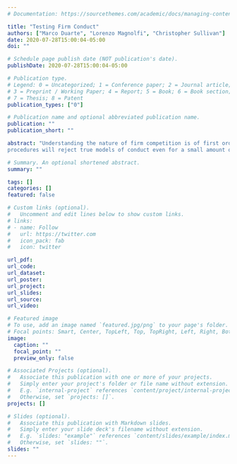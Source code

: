 ```yaml
---
# Documentation: https://sourcethemes.com/academic/docs/managing-content/

title: "Testing Firm Conduct"
authors: ["Marco Duarte", "Lorenzo Magnolfi", "Christopher Sullivan"]
date: 2020-07-28T15:00:04-05:00
doi: ""

# Schedule page publish date (NOT publication's date).
publishDate: 2020-07-28T15:00:04-05:00

# Publication type.
# Legend: 0 = Uncategorized; 1 = Conference paper; 2 = Journal article;
# 3 = Preprint / Working Paper; 4 = Report; 5 = Book; 6 = Book section;
# 7 = Thesis; 8 = Patent
publication_types: ["0"]

# Publication name and optional abbreviated publication name.
publication: ""
publication_short: ""

abstract: "Understanding the nature of firm competition is of first order importance. In the empirical literature, researchers have used several different procedures to test two alternative models of firm conduct. In this paper, we formally compare the properties of these procedures, contrasting those designed for model assessment with those that perform model selection. In the absence of data on marginal costs, tests rely on a moment condition that must be formed using valid excluded instruments, e.g. demand rotators. We extend the intuition in Bresnahan (1982) and show that the testability condition in Berry and Haile (2014) requires - in a parametric environment - that the two candidate models generate different projections of markups on instruments. Without model misspecification, we show that a partial ranking in power exists among testing procedures in this setting. We then turn attention to the empirically relevant setting where either demand or cost is misspecified. Here we discuss the limitations of procedures designed to perform model assessment relative to model selection. With enough data, model assessment
procedures will reject true models of conduct even for a small amount of demand or cost misspecification. However, the test developed in Rivers and Vuong (2002) may still be capable of selecting the true model."

# Summary. An optional shortened abstract.
summary: ""

tags: []
categories: []
featured: false

# Custom links (optional).
#   Uncomment and edit lines below to show custom links.
# links:
# - name: Follow
#   url: https://twitter.com
#   icon_pack: fab
#   icon: twitter

url_pdf:
url_code:
url_dataset:
url_poster:
url_project:
url_slides:
url_source:
url_video:

# Featured image
# To use, add an image named `featured.jpg/png` to your page's folder. 
# Focal points: Smart, Center, TopLeft, Top, TopRight, Left, Right, BottomLeft, Bottom, BottomRight.
image:
  caption: ""
  focal_point: ""
  preview_only: false

# Associated Projects (optional).
#   Associate this publication with one or more of your projects.
#   Simply enter your project's folder or file name without extension.
#   E.g. `internal-project` references `content/project/internal-project/index.md`.
#   Otherwise, set `projects: []`.
projects: []

# Slides (optional).
#   Associate this publication with Markdown slides.
#   Simply enter your slide deck's filename without extension.
#   E.g. `slides: "example"` references `content/slides/example/index.md`.
#   Otherwise, set `slides: ""`.
slides: ""
---
```

